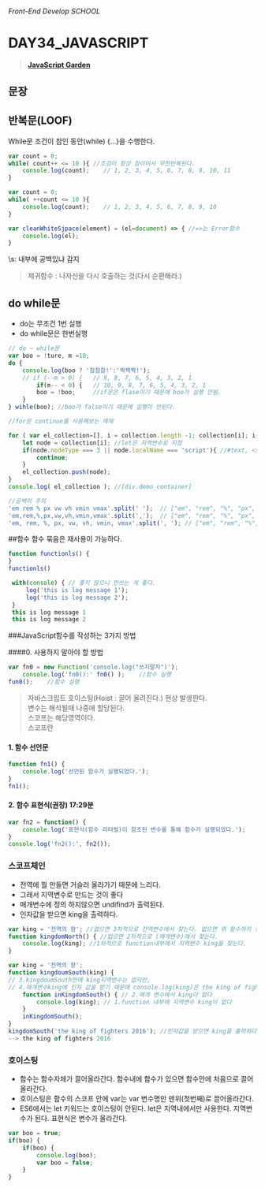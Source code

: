 ###### Front-End Develop SCHOOL

# DAY34_JAVASCRIPT

> [__JavaScript Garden__<bold>](http://bonsaiden.github.io/JavaScript-Garden/ko/#function.this)

## 문장

## 반복문(LOOF)
While문 조건이 참인 동안(while) {...}을 수행한다.

```js
var count = 0;
while( count++ <= 10 ){ //조검이 항상 참이어서 무한반복된다.
	console.log(count);    // 1, 2, 3, 4, 5, 6, 7, 8, 9, 10, 11
}

var count = 0;
while( ++count <= 10 ){
	console.log(count);    // 1, 2, 3, 4, 5, 6, 7, 8, 9, 10
}
```

```js
var cleanWhiteSjpace(element) = (el=document) => { //=>는 Error함수
	console.log(el);
}
```

\s: 내부에 공백있냐 감지

> 제귀함수 : 나자신을 다시 호출하는 것(다시 순환해라.)

## do while문
- do는 무조건 1번 실행
- do while문은 한번실행

```js
// do ~ while문
var boo = !ture, m =10;
do {
	console.log(boo ? '참참참!':'짝짝짝!');
	// if (--m > 0) {   // 9, 8, 7, 6, 5, 4, 3, 2, 1 
		if(m-- < 0) {   // 10, 9, 8, 7, 6, 5, 4, 3, 2, 1 
		boo = !boo;     //if문은 flase이기 때문에 boo가 실행 안됨.
	}
} wihle(boo); //boo가 false이기 때문에 실행이 안된다.
```

```js
//for문 continue를 사용해보는 예제

for ( var el_collection=[], i = collection.length -1; collection[i]; i--) { //요소가 있냐 없냐 검증.
	let node = collection[i]; //let은 지역변수로 지정
	if(node.nodeType === 3 || node.localName === 'script'){ //#text, <script> 0
		continue;
	}
	el_collection.push(node);
}
console.log( el_collection ); //[div.demo_container]
```

```js
//공백이 주의
'em rem % px vw vh vmin vmax'.split(' ');  // ["em", "rem", "%", "px", "vw", "vh", "vmin", "vmax"]
'em,rem,%,px,vw,vh,vmin,vmax'.split(',');  // ["em", "rem", "%", "px", "vw", "vh", "vmin", "vmax"]
'em, rem, %, px, vw, vh, vmin, vmax'.split(', '); // ["em", "rem", "%", "px", "vw", "vh", "vmin", "vmax"]
```

##함수
함수 묶음은 재사용이 가능하다.
```js
function functionls() {
}
functionls() 
```
```javascript
 with(console) { // 좋지 않으니 안쓰는 게 좋다.
	 log('this is log message 1');
	 log('this is log message 2');
 }
 this is log message 1
 this is log message 2
```

###JavaScript함수를 작성하는 3가지 방법

####0. 사용하지 말아야 할 방법
```js
var fn0 = new Function('console.log("쓰지말자")');
	console.log('fn0():' fn0() );    //함수 실행
fun0();    //함수 실행
```

> 자바스크립트 호이스팅(Hoist :  끌어 올려진다.) 현상 발생한다.<br>
> 변수는 해석될때 나중에 할당된다.<br>
> 스코프는 해당영역이다.<br>
> 스코프란 <br>

#### 1. 함수 선언문
```js
function fn1() {
	console.log('선언된 함수가 실행되었다.');
}
fn1();
```

#### 2. 함수 표현식(권장)  17:29분
```js
var fn2 = function() {
	console.log('표현식(함수 리터럴)이 참조된 변수를 통해 함수가 실행되었다.');
}
console.log('fn2():', fn2());
```
### 스코프체인
- 전역에 뭘 만들면 거슬러 올라가기 때문에 느리다.
- 그래서 지역변수로 만드는 것이 좋다
- 매개변수에 정의 하지않으면 undifind가 출력된다.
- 인자값을 받으면 king을 출력하다.
```js
var king = '전역의 왕'; //없으면 3차적으로 전역변수에서 찾는다. 없으면 위 함수까지 찾아 올라간다.
function kingdomNorth() { //없으면 2차적으로 (매개변수)에서 찾는다.
	console.log(king); //1차적으로 function내부에서 지역변수 king을 찾는다. 
}
```
```js
var king = '전역의 왕'; 
function kingdoumSouth(king) { 
// 3.kingdoumSouth안에 king지역변수는 없지만, 
// 4.매개변수king에 인자 값을 받기 때문에 console.log(king)은 the king of fighters 2016이 출력한다.
	function inKingdomSouth() { // 2.매개 변수에서 king이 없다
		console.log(king); // 1.function 내부에 지역변수 king이 없다
	}
	inKingdomSouth();
}
kingdomSouth('the king of fighters 2016'); //인자값을 받으면 king을 출력하다.
--> the king of fighters 2016
```

### 호이스팅
- 함수는 함수자체가 끌어올라간다. 함수내에 함수가 있으면 함수안에 처음으로 끌어올라간다.
- 호이스팅은 함수의 스코프 안에 var는 var 변수명만 맨위(첫번째)로 끌어올라간다.
- ES6에서는 let 키워드는 호이스팅이 안된다. let은 지역내에서만 사용한다. 지역변수가 된다.
표현식은 변수가 올라간다.
```js
var boo = true;
if(boo) {
	if(boo) {
		console.log(boo);
		var boo = false;
	}
}
```